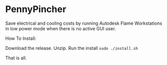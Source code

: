 # PennyPincher

Save electrical and cooling costs by running Autodesk Flame Workstations in low power mode when there is no active GUI user.

How To Install:

Download the release.
Unzip.
Run the install ``sudo ./install.sh``

That is all.
